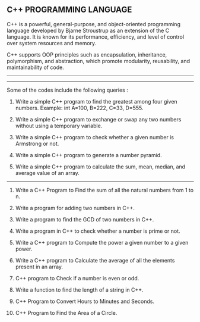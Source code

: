 C++  PROGRAMMING LANGUAGE
---------------------------------------------------------------------------------------------------------------
C++ is a powerful, general-purpose, and object-oriented programming language developed by Bjarne Stroustrup as an extension of the C language. It is known for its performance, efficiency, and level of control over system resources and memory. 

C++ supports OOP principles such as encapsulation, inheritance, polymorphism, and abstraction, which promote modularity, reusability, and maintainability of code.

----------------------------------------------------------------------------------------------------------------
----------------------------------------------------------------------------------------------------------------
Some of the codes include the following queries :

1. Write a simple C++ program to find the greatest among four given numbers.
Example: int A=100, B=222, C=33, D=555. 
 
2. Write a simple C++ program to exchange or swap any two numbers without using a temporary variable.

3. Write a simple C++ program to check whether a given number is Armstrong or not.

4. Write a simple C++ program to generate a number pyramid.
 
5. Write a simple C++ program to calculate the sum, mean, median, and average value of an array.

________________________________________________________________________________________________________________

1. Write a C++ Program to Find the sum of all the natural numbers from 1 to n.

2. Write a program for adding two numbers in C++.

3. Write a program to find the GCD of two numbers in C++.

4. Write a program in C++ to check whether a number is prime or not.

5. Write a C++ program to Compute the power a given number to a given power.

6. Write a C++ program to Calculate the average of all the elements present in an array.

7. C++ program to Check if a number is even or odd.

8. Write a function to find the length of a string in C++.

9. C++ Program to Convert Hours to Minutes and Seconds.

10. C++ Program to Find the Area of a Circle.

 
